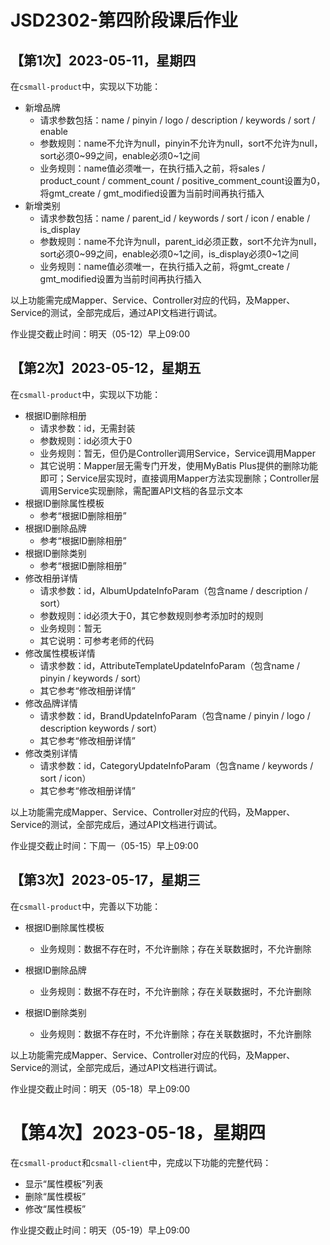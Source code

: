 # JSD2302-第四阶段课后作业

## 【第1次】2023-05-11，星期四

在`csmall-product`中，实现以下功能：

- 新增品牌
  - 请求参数包括：name / pinyin / logo / description / keywords / sort / enable
  - 参数规则：name不允许为null，pinyin不允许为null，sort不允许为null，sort必须0~99之间，enable必须0~1之间
  - 业务规则：name值必须唯一，在执行插入之前，将sales / product_count / comment_count / positive_comment_count设置为0，将gmt_create / gmt_modified设置为当前时间再执行插入
- 新增类别
  - 请求参数包括：name / parent_id / keywords / sort / icon / enable / is_display
  - 参数规则：name不允许为null，parent_id必须正数，sort不允许为null，sort必须0~99之间，enable必须0~1之间，is_display必须0~1之间
  - 业务规则：name值必须唯一，在执行插入之前，将gmt_create / gmt_modified设置为当前时间再执行插入

以上功能需完成Mapper、Service、Controller对应的代码，及Mapper、Service的测试，全部完成后，通过API文档进行调试。

作业提交截止时间：明天（05-12）早上09:00

## 【第2次】2023-05-12，星期五

在`csmall-product`中，实现以下功能：

- 根据ID删除相册
  - 请求参数：id，无需封装
  - 参数规则：id必须大于0
  - 业务规则：暂无，但仍是Controller调用Service，Service调用Mapper
  - 其它说明：Mapper层无需专门开发，使用MyBatis Plus提供的删除功能即可；Service层实现时，直接调用Mapper方法实现删除；Controller层调用Service实现删除，需配置API文档的各显示文本
- 根据ID删除属性模板
  - 参考“根据ID删除相册”
- 根据ID删除品牌
  - 参考“根据ID删除相册”
- 根据ID删除类别
  - 参考“根据ID删除相册”
- 修改相册详情
  - 请求参数：id，AlbumUpdateInfoParam（包含name / description / sort）
  - 参数规则：id必须大于0，其它参数规则参考添加时的规则
  - 业务规则：暂无
  - 其它说明：可参考老师的代码
- 修改属性模板详情
  - 请求参数：id，AttributeTemplateUpdateInfoParam（包含name / pinyin / keywords / sort）
  - 其它参考“修改相册详情”
- 修改品牌详情
  - 请求参数：id，BrandUpdateInfoParam（包含name / pinyin / logo / description keywords / sort）
  - 其它参考“修改相册详情”
- 修改类别详情
  - 请求参数：id，CategoryUpdateInfoParam（包含name / keywords / sort / icon）
  - 其它参考“修改相册详情”

以上功能需完成Mapper、Service、Controller对应的代码，及Mapper、Service的测试，全部完成后，通过API文档进行调试。

作业提交截止时间：下周一（05-15）早上09:00

## 【第3次】2023-05-17，星期三

在`csmall-product`中，完善以下功能：

- 根据ID删除属性模板
  - 业务规则：数据不存在时，不允许删除；存在关联数据时，不允许删除

- 根据ID删除品牌
  - 业务规则：数据不存在时，不允许删除；存在关联数据时，不允许删除
- 根据ID删除类别
  - 业务规则：数据不存在时，不允许删除；存在关联数据时，不允许删除

以上功能需完成Mapper、Service、Controller对应的代码，及Mapper、Service的测试，全部完成后，通过API文档进行调试。

作业提交截止时间：明天（05-18）早上09:00

# 【第4次】2023-05-18，星期四

在`csmall-product`和`csmall-client`中，完成以下功能的完整代码：

- 显示“属性模板”列表
- 删除“属性模板”
- 修改“属性模板”

作业提交截止时间：明天（05-19）早上09:00







